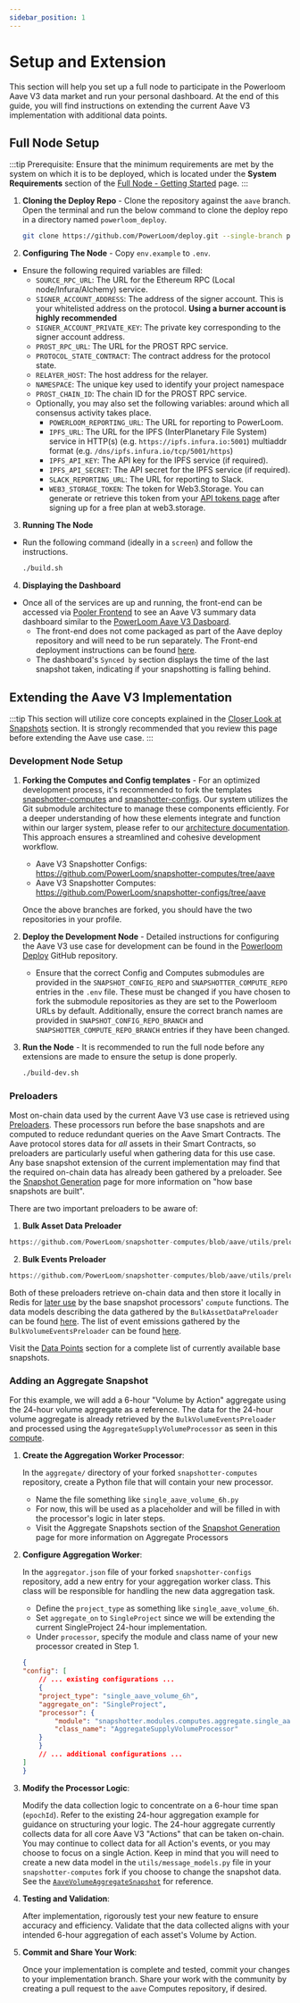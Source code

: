 ```yaml
---
sidebar_position: 1
---
```


# Setup and Extension

This section will help you set up a full node to participate in the Powerloom Aave V3 data market and run your personal dashboard. At the end of this guide, you will find instructions on extending the current Aave V3 implementation with additional data points.

## Full Node Setup

:::tip
Prerequisite: Ensure that the minimum requirements are met by the system on which it is to be deployed, which is located under the **System Requirements** section of the [Full Node - Getting Started](/docs/build-with-powerloom/snapshotter-node/full-node/getting-started.md) page.
:::

1. **Cloning the Deploy Repo** - Clone the repository against the `aave` branch. Open the terminal and run the below command to clone the deploy repo in a directory named `powerloom_deploy`. 
    ```bash
    git clone https://github.com/PowerLoom/deploy.git --single-branch powerloom_deploy --branch aave && cd powerloom_deploy
    ```

2. **Configuring The Node** - Copy `env.example` to `.env`.
- Ensure the following required variables are filled:
     - `SOURCE_RPC_URL`: The URL for the Ethereum RPC (Local node/Infura/Alchemy) service.
     - `SIGNER_ACCOUNT_ADDRESS`: The address of the signer account. This is your whitelisted address on the protocol. **Using a burner account is highly recommended**
     - `SIGNER_ACCOUNT_PRIVATE_KEY`: The private key corresponding to the signer account address.
     - `PROST_RPC_URL`: The URL for the PROST RPC service.
     - `PROTOCOL_STATE_CONTRACT`: The contract address for the protocol state.
     - `RELAYER_HOST`: The host address for the relayer.
     - `NAMESPACE`: The unique key used to identify your project namespace
     - `PROST_CHAIN_ID`: The chain ID for the PROST RPC service.
   - Optionally, you may also set the following variables:
     around which all consensus activity takes place.
     - `POWERLOOM_REPORTING_URL`: The URL for reporting to PowerLoom.
     - `IPFS_URL`: The URL for the IPFS (InterPlanetary File System) service in HTTP(s) (e.g. `https://ipfs.infura.io:5001`) multiaddr format (e.g. `/dns/ipfs.infura.io/tcp/5001/https`)
     - `IPFS_API_KEY`: The API key for the IPFS service (if required).
     - `IPFS_API_SECRET`: The API secret for the IPFS service (if required).
     - `SLACK_REPORTING_URL`: The URL for reporting to Slack.
     - `WEB3_STORAGE_TOKEN`: The token for Web3.Storage. You can generate or retrieve this token from your [API tokens page](https://web3.storage/tokens/?create=true) after signing up for a free plan at web3.storage.

3. **Running The Node**
- Run the following command (ideally in a `screen`) and follow the instructions.
    ```bash
    ./build.sh
    ```

4. **Displaying the Dashboard**
- Once all of the services are up and running, the front-end can be accessed via [Pooler Frontend](https://github.com/PowerLoom/pooler-frontend/tree/aave) to see an Aave V3 summary data dashboard similar to the [PowerLoom Aave V3 Dasboard](https://aave-v3.powerloom.io/).
    - The front-end does not come packaged as part of the Aave deploy repository and will need to be run separately. The Front-end deployment instructions can be found [here](https://github.com/PowerLoom/pooler-frontend/tree/aave?tab=readme-ov-file#powerloom-pooler-product).
    - The dashboard's `Synced by` section displays the time of the last snapshot taken, indicating if your snapshotting is falling behind.

## Extending the Aave V3 Implementation

:::tip
This section will utilize core concepts explained in the [Closer Look at Snapshots](/docs/build-with-powerloom/use-cases/existing-implementations/uniswapv2-dashboard/closer-look-at-snapshots) section. It is strongly recommended that you review this page before extending the Aave use case.
:::

### Development Node Setup

1. **Forking the Computes and Config templates** - For an optimized development process, it's recommended to fork the templates [snapshotter-computes](https://github.com/PowerLoom/snapshotter-computes/tree/aave) and [snapshotter-configs](https://github.com/PowerLoom/snapshotter-configs/tree/aave). Our system utilizes the Git submodule architecture to manage these components efficiently. For a deeper understanding of how these elements integrate and function within our larger system, please refer to our [architecture documentation](/docs/build-with-powerloom/snapshotter-node/architecture.md). This approach ensures a streamlined and cohesive development workflow.

   - Aave V3 Snapshotter Configs: https://github.com/PowerLoom/snapshotter-computes/tree/aave
   - Aave V3 Snapshotter Computes: https://github.com/PowerLoom/snapshotter-configs/tree/aave

   Once the above branches are forked, you should have the two repositories in your profile. 

2. **Deploy the Development Node** - Detailed instructions for configuring the Aave V3 use case for development can be found in the [Powerloom Deploy](https://github.com/PowerLoom/deploy/tree/aave?tab=readme-ov-file#instructions-for-code-contributors) GitHub repository.

    - Ensure that the correct Config and Computes submodules are provided in the `SNAPSHOT_CONFIG_REPO` and `SNAPSHOTTER_COMPUTE_REPO` entries in the `.env` file. These must be changed if you have chosen to fork the submodule repositories as they are set to the Powerloom URLs by default. Additionally, ensure the correct branch names are provided in `SNAPSHOT_CONFIG_REPO_BRANCH` and `SNAPSHOTTER_COMPUTE_REPO_BRANCH` entries if they have been changed.

3. **Run the Node** - It is recommended to run the full node before any extensions are made to ensure the setup is done properly.
    ```bash
    ./build-dev.sh
    ```
    
### Preloaders

Most on-chain data used by the current Aave V3 use case is retrieved using [Preloaders](docs/Protocol/Specifications/Snapshotter/preloading.md). These processors run before the base snapshots and are computed to reduce redundant queries on the Aave Smart Contracts. The Aave protocol stores data for *all* assets in their Smart Contracts, so preloaders are particularly useful when gathering data for this use case. Any base snapshot extension of the current implementation may find that the required on-chain data has already been gathered by a preloader. See the [Snapshot Generation](docs/Protocol/Specifications/Snapshotter/snapshot-build.md) page for more information on "how base snapshots are built".

There are two important preloaders to be aware of:

1. **Bulk Asset Data Preloader**
```python reference
https://github.com/PowerLoom/snapshotter-computes/blob/aave/utils/preloaders/asset_data/preloader.py#L10-L34
```

2. **Bulk Events Preloader**
```python reference
https://github.com/PowerLoom/snapshotter-computes/blob/aave/utils/preloaders/volume_events/preloader.py#L9-L33
```

Both of these preloaders retrieve on-chain data and then store it locally in Redis for [later use](https://github.com/PowerLoom/snapshotter-computes/blob/aave/utils/core.py#L93-L121) by the base snapshot processors' `compute` functions. The data models describing the data gathered by the `BulkAssetDataPreloader` can be found [here](https://github.com/PowerLoom/snapshotter-computes/blob/aave/utils/models/data_models.py#L9-L45). The list of event emissions gathered by the `BulkVolumeEventsPreloader` can be found [here](https://github.com/PowerLoom/snapshotter-computes/blob/aave/utils/models/data_models.py#L9-L45).

Visit the [Data Points](/docs/build-with-powerloom/use-cases/existing-implementations/aavev3-dashboard/data-points.md) section for a complete list of currently available base snapshots. 

### Adding an Aggregate Snapshot

For this example, we will add a 6-hour "Volume by Action" aggregate using the 24-hour volume aggregate as a reference. The data for the 24-hour volume aggregate is already retrieved by the `BulkVolumeEventsPreloader` and processed using the `AggregateSupplyVolumeProcessor` as seen in this [compute](https://github.com/PowerLoom/snapshotter-computes/blob/aave/aggregate/single_aave_volume_24h.py#L108).

1. **Create the Aggregation Worker Processor**:

    In the `aggregate/` directory of your forked `snapshotter-computes` repository, create a Python file that will contain your new processor.
    - Name the file something like `single_aave_volume_6h.py`
    - For now, this will be used as a placeholder and will be filled in with the processor's logic in later steps.
    - Visit the Aggregate Snapshots section of the [Snapshot Generation](docs/Protocol/Specifications/Snapshotter/snapshot-build.md) page for more information on Aggregate Processors

2. **Configure Aggregation Worker**:

   In the `aggregator.json` file of your forked `snapshotter-configs` repository, add a new entry for your aggregation worker class. This class will be responsible for handling the new data aggregation task.
   - Define the `project_type` as something like `single_aave_volume_6h`.
   - Set `aggregate_on` to `SingleProject` since we will be extending the current SingleProject 24-hour implementation.
   - Under `processor`, specify the module and class name of your new processor created in Step 1.

    ```json 
    {
    "config": [
        // ... existing configurations ...
        {
        "project_type": "single_aave_volume_6h",
        "aggregate_on": "SingleProject",
        "processor": {
            "module": "snapshotter.modules.computes.aggregate.single_aave_volume_6h",
            "class_name": "AggregateSupplyVolumeProcessor"
        }
        }
        // ... additional configurations ...
    ]
    }
    ```

3. **Modify the Processor Logic**:

    Modify the data collection logic to concentrate on a 6-hour time span (`epochId`). Refer to the existing 24-hour aggregation example for guidance on structuring your logic. The 24-hour aggregate currently collects data for all core Aave V3 "Actions" that can be taken on-chain. You may continue to collect data for all Action's events, or you may choose to focus on a single Action. Keep in mind that you will need to create a new data model in the `utils/message_models.py` file in your `snapshotter-computes` fork if you choose to change the snapshot data. See the [`AaveVolumeAggregateSnapshot`](https://github.com/PowerLoom/snapshotter-computes/blob/aave/utils/models/message_models.py#L101-L107) for reference.

4. **Testing and Validation**:

   After implementation, rigorously test your new feature to ensure accuracy and efficiency. Validate that the data collected aligns with your intended 6-hour aggregation of each asset's Volume by Action.

5. **Commit and Share Your Work**:

   Once your implementation is complete and tested, commit your changes to your implementation branch. Share your work with the community by creating a pull request to the `aave` Computes repository, if desired.

